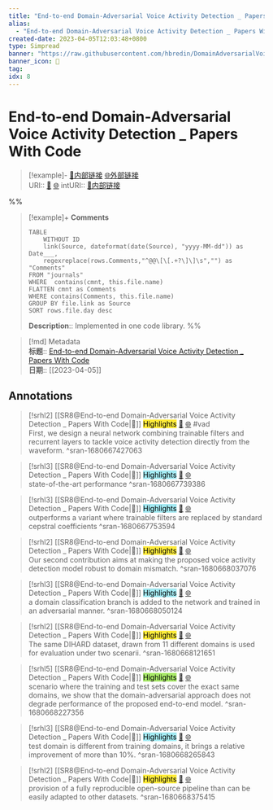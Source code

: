 ```yaml
---
title: "End-to-end Domain-Adversarial Voice Activity Detection _ Papers With Code"
alias: 
  - "End-to-end Domain-Adversarial Voice Activity Detection _ Papers With Code"
created-date: 2023-04-05T12:03:48+0800
type: Simpread
banner: "https://raw.githubusercontent.com/hbredin/DomainAdversarialVoiceActivityDetection/master/./docs/architecture.png "
banner_icon: 🔖
tag: 
idx: 8
---
```


# End-to-end Domain-Adversarial Voice Activity Detection _ Papers With Code

> [!example]- [🧷内部链接](<http://localhost:7026/unread/8>) [🌐外部链接](<https://paperswithcode.com/paper/end-to-end-domain-adversarial-voice-activity>)    
> URI:: [🧷](<http://localhost:7026/unread/8>) [🌐](<https://paperswithcode.com/paper/end-to-end-domain-adversarial-voice-activity>) 
> intURI:: [🧷内部链接](<http://localhost:7026/reading/8>)

%%
> [!example]+ **Comments**  
> ```dataview
> TABLE 
>     WITHOUT ID
>     link(Source, dateformat(date(Source), "yyyy-MM-dd")) as Date___, 
>     regexreplace(rows.Comments,"^@@\[\[.+?\]\]\s","") as "Comments"
> FROM "journals"
> WHERE  contains(cmnt, this.file.name)
> FLATTEN cmnt as Comments
> WHERE contains(Comments, this.file.name)
> GROUP BY file.link as Source
> SORT rows.file.day desc
> ```
>  **Description**:: Implemented in one code library.
%%

> [!md] Metadata  
> **标题**:: [End-to-end Domain-Adversarial Voice Activity Detection _ Papers With Code](https://paperswithcode.com/paper/end-to-end-domain-adversarial-voice-activity)  
> **日期**:: [[2023-04-05]]  

## Annotations


> [!srhl2] [[SR8@End-to-end Domain-Adversarial Voice Activity Detection _ Papers With Code|📄]] <mark style="background-color: #ffeb3b">Highlights</mark> [🧷](<http://localhost:7026/unread/8#id=1680667427063>) [🌐](<http://localhost:7026/reading/8#id=1680667427063>) #vad   
> First, we design a neural network combining trainable filters and recurrent layers to tackle voice activity detection directly from the waveform.
> ^sran-1680667427063
 
> [!srhl3] [[SR8@End-to-end Domain-Adversarial Voice Activity Detection _ Papers With Code|📄]] <mark style="background-color: #a2e9f2">Highlights</mark> [🧷](<http://localhost:7026/unread/8#id=1680667739386>) [🌐](<http://localhost:7026/reading/8#id=1680667739386>)   
> state-of-the-art performance
> ^sran-1680667739386
 
> [!srhl3] [[SR8@End-to-end Domain-Adversarial Voice Activity Detection _ Papers With Code|📄]] <mark style="background-color: #a2e9f2">Highlights</mark> [🧷](<http://localhost:7026/unread/8#id=1680667753594>) [🌐](<http://localhost:7026/reading/8#id=1680667753594>)   
> outperforms a variant where trainable filters are replaced by standard cepstral coefficients
> ^sran-1680667753594
 
> [!srhl2] [[SR8@End-to-end Domain-Adversarial Voice Activity Detection _ Papers With Code|📄]] <mark style="background-color: #ffeb3b">Highlights</mark> [🧷](<http://localhost:7026/unread/8#id=1680668037076>) [🌐](<http://localhost:7026/reading/8#id=1680668037076>)   
> Our second contribution aims at making the proposed voice activity detection model robust to domain mismatch.
> ^sran-1680668037076
 
> [!srhl3] [[SR8@End-to-end Domain-Adversarial Voice Activity Detection _ Papers With Code|📄]] <mark style="background-color: #a2e9f2">Highlights</mark> [🧷](<http://localhost:7026/unread/8#id=1680668050124>) [🌐](<http://localhost:7026/reading/8#id=1680668050124>)   
> a domain classification branch is added to the network and trained in an adversarial manner.
> ^sran-1680668050124
 
> [!srhl2] [[SR8@End-to-end Domain-Adversarial Voice Activity Detection _ Papers With Code|📄]] <mark style="background-color: #ffeb3b">Highlights</mark> [🧷](<http://localhost:7026/unread/8#id=1680668121651>) [🌐](<http://localhost:7026/reading/8#id=1680668121651>)   
> The same DIHARD dataset, drawn from 11 different domains is used for evaluation under two scenarii.
> ^sran-1680668121651
 
> [!srhl5] [[SR8@End-to-end Domain-Adversarial Voice Activity Detection _ Papers With Code|📄]] <mark style="background-color: #a8ea68">Highlights</mark> [🧷](<http://localhost:7026/unread/8#id=1680668227356>) [🌐](<http://localhost:7026/reading/8#id=1680668227356>)   
> scenario where the training and test sets cover the exact same domains, we show that the domain-adversarial approach does not degrade performance of the proposed end-to-end model.
> ^sran-1680668227356
 
> [!srhl3] [[SR8@End-to-end Domain-Adversarial Voice Activity Detection _ Papers With Code|📄]] <mark style="background-color: #a2e9f2">Highlights</mark> [🧷](<http://localhost:7026/unread/8#id=1680668265843>) [🌐](<http://localhost:7026/reading/8#id=1680668265843>)   
> test domain is different from training domains, it brings a relative improvement of more than 10%.
> ^sran-1680668265843
 
> [!srhl2] [[SR8@End-to-end Domain-Adversarial Voice Activity Detection _ Papers With Code|📄]] <mark style="background-color: #ffeb3b">Highlights</mark> [🧷](<http://localhost:7026/unread/8#id=1680668375415>) [🌐](<http://localhost:7026/reading/8#id=1680668375415>)   
> provision of a fully reproducible open-source pipeline than can be easily adapted to other datasets.
> ^sran-1680668375415
 
 